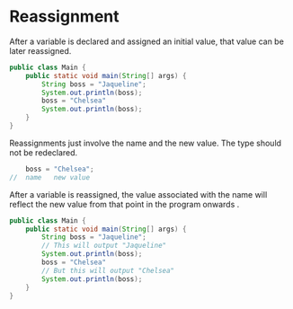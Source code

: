 # Reassignment

After a variable is declared and assigned an initial value, that value can be later reassigned.

```java
public class Main {
    public static void main(String[] args) {
        String boss = "Jaqueline";
        System.out.println(boss);
        boss = "Chelsea"
        System.out.println(boss);
    }
}
```

Reassignments just involve the name and the new value. The type should not be redeclared.

```java
    boss = "Chelsea";
//  name   new value
```

After a variable is reassigned, the value associated with the name will reflect the new value from that point in the program onwards .

```java
public class Main {
    public static void main(String[] args) {
        String boss = "Jaqueline";
        // This will output "Jaqueline"
        System.out.println(boss);
        boss = "Chelsea"
        // But this will output "Chelsea"
        System.out.println(boss);
    }
}
```

